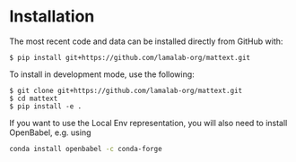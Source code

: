 # Installation

<!-- The most recent release can be installed from
[PyPI](https://pypi.org/project/mattext) with:

```shell
$ pip install mattext
``` -->



The most recent code and data can be installed directly from GitHub with:


```shell
$ pip install git+https://github.com/lamalab-org/mattext.git
```

To install in development mode, use the following:

```shell
$ git clone git+https://github.com/lamalab-org/mattext.git
$ cd mattext
$ pip install -e .
```


If you want to use the Local Env representation, you will also need to install OpenBabel, e.g. using 

```bash 
conda install openbabel -c conda-forge
```
